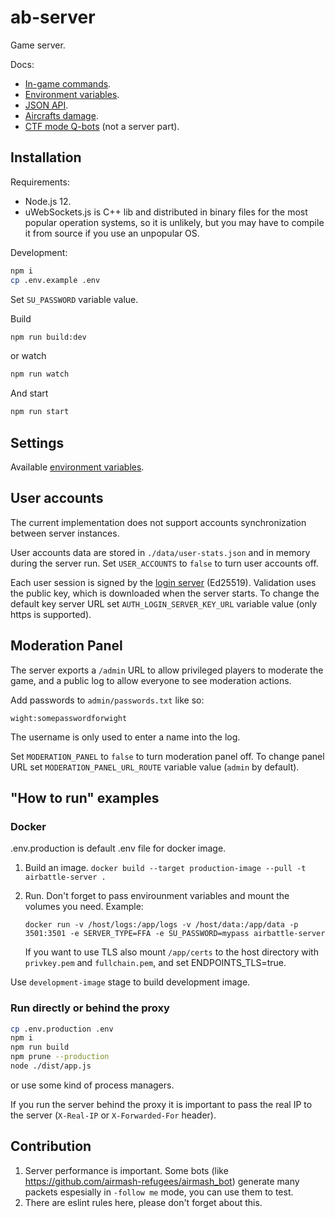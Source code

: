 # ab-server

Game server.

Docs:

- [In-game commands](./docs/commands.md).
- [Environment variables](./docs/env-variables.md).
- [JSON API](./docs/api.md).
- [Aircrafts damage](./docs/damage.md).
- [CTF mode Q-bots](./docs/ctf-bots.md) (not a server part).

## Installation

Requirements:

- Node.js 12.
- uWebSockets.js is C++ lib and distributed in binary files for the most popular operation systems, so it is unlikely, but you may have to compile it from source if you use an unpopular OS.

Development:

```sh
npm i
cp .env.example .env
```

Set `SU_PASSWORD` variable value.

Build

```sh
npm run build:dev
```

or watch

```sh
npm run watch
```

And start

```sh
npm run start
```

## Settings

Available [environment variables](./docs/env-variables.md).

## User accounts

The current implementation does not support accounts synchronization between server instances.

User accounts data are stored in `./data/user-stats.json` and in memory during the server run. Set `USER_ACCOUNTS` to `false` to turn user accounts off.

Each user session is signed by the [login server](https://github.com/airmash-refugees/airmash-backend) (Ed25519). Validation uses the public key, which is downloaded when the server starts. To change the default key server URL set `AUTH_LOGIN_SERVER_KEY_URL` variable value (only https is supported).

## Moderation Panel

The server exports a `/admin` URL to allow privileged players to moderate the
game, and a public log to allow everyone to see moderation actions.

Add passwords to `admin/passwords.txt` like so:

```
wight:somepasswordforwight
```

The username is only used to enter a name into the log.

Set `MODERATION_PANEL` to `false` to turn moderation panel off. To change panel URL set `MODERATION_PANEL_URL_ROUTE` variable value (`admin` by default).

## "How to run" examples

### Docker

.env.production is default .env file for docker image.

1. Build an image.
   `docker build --target production-image --pull -t airbattle-server .`
2. Run. Don't forget to pass envirounment variables and mount the volumes you need. Example:

   `docker run -v /host/logs:/app/logs -v /host/data:/app/data -p 3501:3501 -e SERVER_TYPE=FFA -e SU_PASSWORD=mypass airbattle-server`

   If you want to use TLS also mount `/app/certs` to the host directory with `privkey.pem` and `fullchain.pem`, and set ENDPOINTS_TLS=true.

Use `development-image` stage to build development image.

### Run directly or behind the proxy

```sh
cp .env.production .env
npm i
npm run build
npm prune --production
node ./dist/app.js
```

or use some kind of process managers.

If you run the server behind the proxy it is important to pass the real IP to the server (`X-Real-IP` or `X-Forwarded-For` header).

## Contribution

1. Server performance is important. Some bots (like https://github.com/airmash-refugees/airmash_bot) generate many packets espesially in `-follow me` mode, you can use them to test.
2. There are eslint rules here, please don't forget about this.
